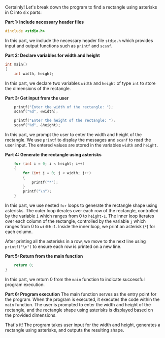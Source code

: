 Certainly! Let's break down the program to find a rectangle using asterisks in C into six parts:

**Part 1: Include necessary header files**
```c
#include <stdio.h>
```
In this part, we include the necessary header file `stdio.h` which provides input and output functions such as `printf` and `scanf`.

**Part 2: Declare variables for width and height**
```c
int main()
{
    int width, height;
```
In this part, we declare two variables `width` and `height` of type `int` to store the dimensions of the rectangle.

**Part 3: Get input from the user**
```c
    printf("Enter the width of the rectangle: ");
    scanf("%d", &width);

    printf("Enter the height of the rectangle: ");
    scanf("%d", &height);
```
In this part, we prompt the user to enter the width and height of the rectangle. We use `printf` to display the messages and `scanf` to read the user input. The entered values are stored in the variables `width` and `height`.

**Part 4: Generate the rectangle using asterisks**
```c
    for (int i = 0; i < height; i++)
    {
        for (int j = 0; j < width; j++)
        {
            printf("*");
        }
        printf("\n");
    }
```
In this part, we use nested `for` loops to generate the rectangle shape using asterisks. The outer loop iterates over each row of the rectangle, controlled by the variable `i` which ranges from 0 to `height-1`. The inner loop iterates over each column of the rectangle, controlled by the variable `j` which ranges from 0 to `width-1`. Inside the inner loop, we print an asterisk (`*`) for each column.

After printing all the asterisks in a row, we move to the next line using `printf("\n")` to ensure each row is printed on a new line.

**Part 5: Return from the main function**
```c
    return 0;
}
```
In this part, we return 0 from the `main` function to indicate successful program execution.

**Part 6: Program execution**
The main function serves as the entry point for the program. When the program is executed, it executes the code within the `main` function. The user is prompted to enter the width and height of the rectangle, and the rectangle shape using asterisks is displayed based on the provided dimensions.

That's it! The program takes user input for the width and height, generates a rectangle using asterisks, and outputs the resulting shape.